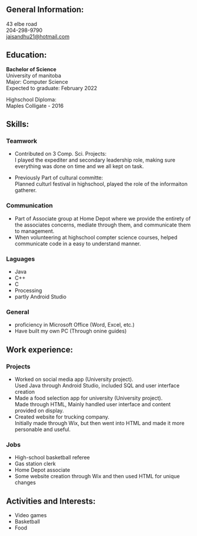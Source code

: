 ## General Information:  
43 elbe road   
204-298-9790  
jaisandhu21@hotmail.com  
## Education:  

**Bachelor of Science**  
University of manitoba   
Major: Computer Science  
Expected to graduate: February 2022  

Highschool Diploma:  
Maples Colligate - 2016

## Skills:  

### Teamwork  
* Contributed on 3 Comp. Sci. Projects:  
I played the expediter and secondary leadership role, making sure everything was done on time and we all kept on task.  

* Previously Part of cultural committe:  
  Planned culturl festival in highschool, played the role of the informaiton gatherer. 

### Communication
* Part of Associate group at Home Depot where we provide the entirety of the associates concerns, mediate through them, and communicate them to management.
* When volunteering at highschool compter science courses, helped communicate code in a easy to understand manner. 

### Laguages
* Java
* C++
* C
* Processing
* partly Android Studio

### General
* proficiency in Microsoft Office (Word, Excel, etc.)
* Have built my own PC (Through onine guides)

## Work experience:  
 
### Projects  
* Worked on social media app (University project).  
  Used Java through Android Studio, included SQL and user interface creation
* Made a food selection app for university (University project).  
  Made through HTML, Mainly handled user interface and content provided on display. 
* Created website for trucking company.  
  Initially made through Wix, but then went into HTML and made it more personable and useful.
  
### Jobs
* High-school basketball referee
* Gas station clerk
* Home Depot associate
* Some website creation through Wix and then used HTML for unique changes
  

## Activities and Interests:  

* Video games
* Basketball 
* Food
  
